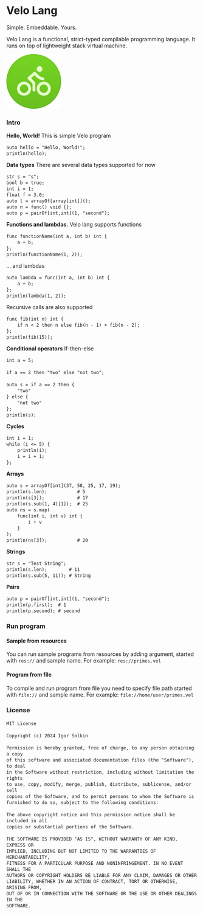 # Velo Lang
Simple. Embeddable. Yours.

Velo Lang is a functional, strict-typed compilable programming language. It runs on top of lightweight stack virtual machine.

![Cache icon](/velo-logo.png)

### Intro
**Hello, World!** This is simple Velo program
```
auto hello = "Hello, World!";
println(hello);
```
**Data types** There are several data types supported for now
```
str s = "s";
bool b = true;
int i = 1;
float f = 3.0;
auto l = arrayOf[array[int]]();
auto n = func() void {};
auto p = pairOf[int,int](1, "second");
```
**Functions and lambdas.** Velo lang supports functions
```
func functionName(int a, int b) int {
    a + b;
};
println(functionName(1, 2));
```
... and lambdas
```
auto lambda = func(int a, int b) int {
    a + b;
};
println(lambda(1, 2));
```
Recursive calls are also supported
```
func fib(int n) int {
    if n < 2 then n else fib(n - 1) + fib(n - 2);
};
println(fib(15));
```
**Conditional operators** If-then-else
```
int a = 5;

if a == 2 then "two" else "not two";

auto s = if a == 2 then {
    "two"
} else {
    "not two"
};
println(s);
```
**Cycles**
```
int i = 1;
while (i <= 5) {
    println(i);
    i = i + 1;
};
```
**Arrays**
```
auto s = arrayOf[int](37, 58, 25, 17, 19);
println(s.len);           # 5
println(s[3]);            # 17
println(s.sub(1, 4)[1]);  # 25
auto ns = s.map(
    func(int i, int v) int {
        i + v
    }
);
println(ns[3]);           # 20
```
**Strings**
```
str s = "Test String";
println(s.len);        # 11
println(s.sub(5, 11)); # String
```
**Pairs**
```
auto p = pairOf[int,int](1, "second");
println(p.first);  # 1
println(p.second); # second
```

### Run program

#### Sample from resources
You can run sample programs from resources by adding argument, started with `res://` and sample name. For example: `res://primes.vel`

#### Program from file
To compile and run program from file you need to specify file path started with `file://` and sample name. For example: `file://home/user/primes.vel`


### License
    MIT License
    
    Copyright (c) 2024 Igor Solkin
    
    Permission is hereby granted, free of charge, to any person obtaining a copy
    of this software and associated documentation files (the "Software"), to deal
    in the Software without restriction, including without limitation the rights
    to use, copy, modify, merge, publish, distribute, sublicense, and/or sell
    copies of the Software, and to permit persons to whom the Software is
    furnished to do so, subject to the following conditions:
    
    The above copyright notice and this permission notice shall be included in all
    copies or substantial portions of the Software.
    
    THE SOFTWARE IS PROVIDED "AS IS", WITHOUT WARRANTY OF ANY KIND, EXPRESS OR
    IMPLIED, INCLUDING BUT NOT LIMITED TO THE WARRANTIES OF MERCHANTABILITY,
    FITNESS FOR A PARTICULAR PURPOSE AND NONINFRINGEMENT. IN NO EVENT SHALL THE
    AUTHORS OR COPYRIGHT HOLDERS BE LIABLE FOR ANY CLAIM, DAMAGES OR OTHER
    LIABILITY, WHETHER IN AN ACTION OF CONTRACT, TORT OR OTHERWISE, ARISING FROM,
    OUT OF OR IN CONNECTION WITH THE SOFTWARE OR THE USE OR OTHER DEALINGS IN THE
    SOFTWARE.
